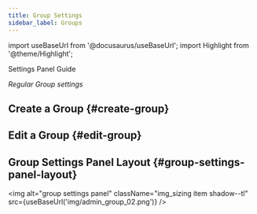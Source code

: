 ```yaml
---
title: Group Settings
sidebar_label: Groups
---
```

import useBaseUrl from '@docusaurus/useBaseUrl';
import Highlight from '@theme/Highlight';

<span className="hero__subtitle">Settings Panel Guide</span>

_Regular Group settings_

## Create a Group {#create-group}

## Edit a Group {#edit-group}

<div className="alert alert--secondary">

## Group Settings Panel Layout {#group-settings-panel-layout}

<img alt="group settings panel" className="img_sizing item shadow--tl" src={useBaseUrl('img/admin_group_02.png')} />
<br/>

</div>
